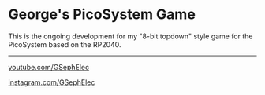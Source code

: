 # George\'s PicoSystem Game

This is the ongoing development for my "8-bit topdown" style game for the PicoSystem based on the RP2040. 

------------

[youtube.com/GSephElec](youtube.com/GSephElec)

[instagram.com/GSephElec](instagram.com/GSephElec)